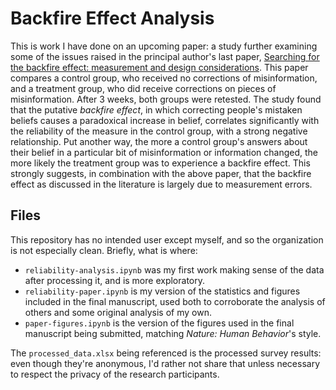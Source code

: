 # Backfire Effect Analysis
This is work I have done on an upcoming paper: a study further examining some of the issues raised in the principal
author's last paper, [Searching for the backfire effect: measurement and design
considerations](https://psyarxiv.com/ba2kc/). This paper compares a control group, who received no corrections of
misinformation, and a treatment group, who did receive corrections on pieces of misinformation. After 3 weeks, both
groups were retested. The study found that the putative *backfire effect*, in which correcting people's mistaken beliefs
causes a paradoxical increase in belief, correlates significantly with the reliability of the measure in the control
group, with a strong negative relationship. Put another way, the more a control group's answers about their belief in a
particular bit of misinformation or information changed, the more likely the treatment group was to experience a
backfire effect. This strongly suggests, in combination with the above paper, that the backfire effect as discussed in
the literature is largely due to measurement errors.

## Files
This repository has no intended user except myself, and so the organization is not especially clean. Briefly, what is
where:

 - `reliability-analysis.ipynb` was my first work making sense of the data after processing it, and is more exploratory.
 - `reliability-paper.ipynb` is my version of the statistics and figures included in the final manuscript, used both to
   corroborate the analysis of others and some original analysis of my own.
 - `paper-figures.ipynb` is the version of the figures used in the final manuscript being submitted, matching *Nature:
   Human Behavior*'s style.
   
The `processed_data.xlsx` being referenced is the processed survey results: even though they're anonymous, I'd rather
not share that unless necessary to respect the privacy of the research participants.
